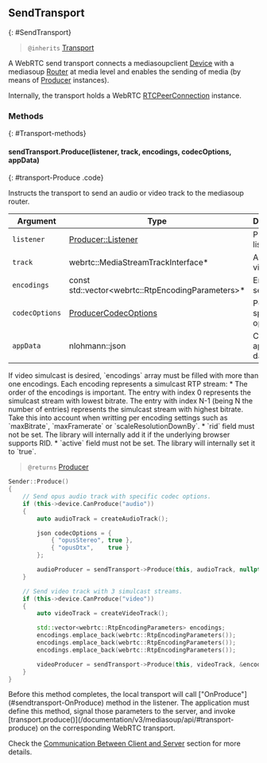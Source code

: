 ## SendTransport
{: #SendTransport}

<section markdown="1">

> `@inherits` [Transport](#Transport)

A WebRTC send transport connects a mediasoupclient [Device](#Device) with a mediasoup [Router](/documentation/v3/mediasoup/api/#Router) at media level and enables the sending of media (by means of [Producer](#Producer) instances).

Internally, the transport holds a WebRTC [RTCPeerConnection](https://w3c.github.io/webrtc-pc/#dom-rtcpeerconnection) instance.

</section>


### Methods
{: #Transport-methods}

<section markdown="1">

#### sendTransport.Produce(listener, track, encodings, codecOptions, appData)
{: #transport-Produce .code}

Instructs the transport to send an audio or video track to the mediasoup router.

<div markdown="1" class="table-wrapper L3">

Argument    | Type    | Description | Required | Default 
----------- | ------- | ----------- | -------- | ----------
`listener`      | [Producer::Listener](#ProducerListener) | Producer listener. | Yes |
`track`         | webrtc::MediaStreamTrackInterface* | An audio or video track. | Yes |
`encodings`     | const std::vector\<webrtc::RtpEncodingParameters\>* | Encoding settings. | No |
`codecOptions`  | [ProducerCodecOptions](#ProducerCodecOptions) | Per codec specific options. | No | `[ ]`
`appData`       | nlohmann::json  | Custom application data. | No | `{ }`

</div>

<div markdown="1" class="note">
If video simulcast is desired, `encodings` array must be filled with more than one encodings. Each encoding represents a simulcast RTP stream:
* The order of the encodings is important. The entry with index 0 represents the simulcast stream with lowest bitrate. The entry with index N-1 (being N the number of entries) represents the simulcast stream with highest bitrate. Take this into account when writting per encoding settings such as `maxBitrate`, `maxFramerate` or `scaleResolutionDownBy`.
* `rid` field must not be set. The library will internally add it if the underlying browser supports RID.
* `active` field must not be set. The library will internally set it to `true`.
</div>

> `@returns` [Producer](#Producer)

```c++
Sender::Produce()
{
	// Send opus audio track with specific codec options.
	if (this->device.CanProduce("audio"))
	{
		auto audioTrack = createAudioTrack();

		json codecOptions = {
			{ "opusStereo", true },
			{ "opusDtx",    true }
		};

		audioProducer = sendTransport->Produce(this, audioTrack, nullptr, &codecOptions);
	}

	// Send video track with 3 simulcast streams.
	if (this->device.CanProduce("video"))
	{
		auto videoTrack = createVideoTrack();

		std::vector<webrtc::RtpEncodingParameters> encodings;
		encodings.emplace_back(webrtc::RtpEncodingParameters());
		encodings.emplace_back(webrtc::RtpEncodingParameters());
		encodings.emplace_back(webrtc::RtpEncodingParameters());

		videoProducer = sendTransport->Produce(this, videoTrack, &encodings, nullptr);
	}
}
```

<div markdown="1" class="note">
Before this method completes, the local transport will call ["OnProduce"](#sendtransport-OnProduce) method in the listener. The application must define this method, signal those parameters to the server, and invoke [transport.produce()](/documentation/v3/mediasoup/api/#transport-produce) on the corresponding WebRTC transport.

Check the [Communication Between Client and Server](/documentation/v3/communication-between-client-and-server/) section for more details.
</div>
